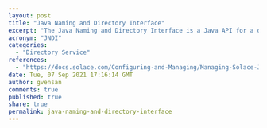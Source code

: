 ```yaml
---
layout: post
title: "Java Naming and Directory Interface"
excerpt: "The Java Naming and Directory Interface is a Java API for a directory service that allows Java software clients to discover and look up data and resources via a name."
acronym: "JNDI"
categories:
  - "Directory Service"
references:
  - "https://docs.solace.com/Configuring-and-Managing/Managing-Solace-JNDI-Objects.htm"
date: Tue, 07 Sep 2021 17:16:14 GMT
author: gvensan
comments: true
published: true
share: true
permalink: java-naming-and-directory-interface
---
```

